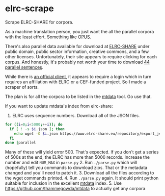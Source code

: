 # elrc-scrape
Scrape ELRC-SHARE for corpora.  

As a machine translation person, you just want the all the parallel corpora with the least effort. Something like [OPUS](http://opus.nlpl.eu/).  

There's also parallel data available for download at [ELRC-SHARE](https://elrc-share.eu/) under public domain, public sector information, creative commons, and a few other licenses.  Unfortunately, their site appears to require clicking for each corpus.  And honestly, it's probably not worth your time to download [44 parallel sentences](https://elrc-share.eu/repository/browse/methodological-reconciliation-processed/8fba4be6171411e8b7d400155d0267061a11daf2beeb48cf8834ec9c3278db68/).  

While there is [an official client](https://gitlab.com/ilsp-nlpli-elrc-share/elrc-share-client), it appears to require a login which in turn requires an affiliation with ELRC or a CEF-funded project.  So I made a scraper of sorts.

The plan is for all the corpora to be listed in the [mtdata](https://github.com/thammegowda/mtdata) tool.  Go use that.  

If you want to update mtdata's index from elrc-share:
1. ELRC uses sequence numbers.  Download all of the JSON files.  
```bash
for ((i=0;i<5000;++i)); do
  if [ ! -s $i.json ]; then
    echo wget -O $i.json https://www.elrc-share.eu/repository/export_json/$i/
  fi
done |parallel
```
Many of these will yield error 500.  That's expected.  If you don't get a series of 500s at the end, the ELRC has more than 5000 records.  Increase the number and edit `NUM_MAX` in `parse.py`
2. Run `./parse.py` which will (hopefully) tell you commands to download zips.  That or the metadata changed and you'll need to patch it.
3. Download all the files according to the wget commands printed.
4. Run `./parse.py` again.  It should print python suitable for inclusion in the excellent [mtdata](https://github.com/thammegowda/mtdata) index.
5. Use https://github.com/thammegowda/mtdata to actually get any corpora
